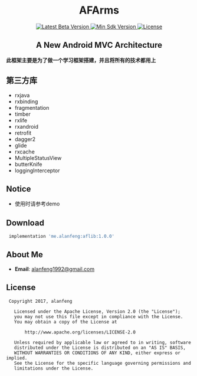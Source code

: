<h1 align="center">AFArms</h1>

<p align="center">
   <a href="https://bintray.com/alanfeng/AFArms/aflib">
    <img src="https://img.shields.io/badge/Jcenter-v1.0.0-brightgreen.svg?style=flat-square" alt="Latest Beta Version" />
  </a>
  <a href="https://developer.android.com/about/versions/android-4.2.html">
    <img src="https://img.shields.io/badge/API-14%2B-blue.svg?style=flat-square" alt="Min Sdk Version" />
  </a>
  <a href="http://www.apache.org/licenses/LICENSE-2.0">
    <img src="http://img.shields.io/badge/License-Apache%202.0-blue.svg?style=flat-square" alt="License" />
  </a>
</p>

<h2 align="center">A New Android MVC Architecture</h2>

**此框架主要是为了做一个学习框架搭建，并且将所有的技术都用上**


## 第三方库
* rxjava
* rxbinding
* fragmentation
* timber
* rxlife
* rxandroid
* retrofit
* dagger2
* glide
* rxcache
* MultipleStatusView
* butterKnife
* loggingInterceptor


## Notice
* 使用时请参考demo

## Download
``` gradle
 implementation 'me.alanfeng:aflib:1.0.0'

```

## About Me
* **Email**: <alanfeng1992@gmail.com>

## License
```
 Copyright 2017, alanfeng

   Licensed under the Apache License, Version 2.0 (the "License");
   you may not use this file except in compliance with the License.
   You may obtain a copy of the License at

       http://www.apache.org/licenses/LICENSE-2.0

   Unless required by applicable law or agreed to in writing, software
   distributed under the License is distributed on an "AS IS" BASIS,
   WITHOUT WARRANTIES OR CONDITIONS OF ANY KIND, either express or implied.
   See the License for the specific language governing permissions and
   limitations under the License.
```
